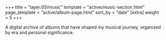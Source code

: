 +++
title = "layer:05/music"
template = "active/music-section.html"
page_template = "active/album-page.html"
sort_by = "date"
[extra]
weight = 5
+++

A digital archive of albums that have shaped my musical journey, organized by era and personal significance.

